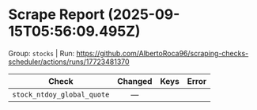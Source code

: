 # Scrape Report (2025-09-15T05:56:09.495Z)

Group: `stocks`  |  Run: https://github.com/AlbertoRoca96/scraping-checks-scheduler/actions/runs/17723481370

| Check | Changed | Keys | Error |
|---|:---:|:--|:--|
| `stock_ntdoy_global_quote` | — |  |  |

